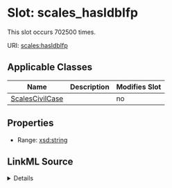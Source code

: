 

# Slot: scales_hasIdbIfp




This slot occurs 702500 times.


URI: [scales:hasIdbIfp](http://schemas.scales-okn.org/rdf/scales#hasIdbIfp)



<!-- no inheritance hierarchy -->





## Applicable Classes

| Name | Description | Modifies Slot |
| --- | --- | --- |
| [ScalesCivilCase](../classes/ScalesCivilCase.md) |  |  no  |







## Properties

* Range: [xsd:string](http://www.w3.org/2001/XMLSchema#string)







## LinkML Source

<details>

```yaml
name: scales_hasIdbIfp
from_schema: okns:scales-kg
rank: 1000
slot_uri: scales:hasIdbIfp
alias: scales_hasIdbIfp
domain_of:
- scales_CivilCase
range: string

```
</details>